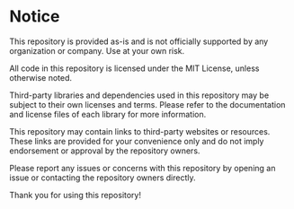 # Notice

This repository is provided as-is and is not officially supported by any organization or company. Use at your own risk.

All code in this repository is licensed under the MIT License, unless otherwise noted.

Third-party libraries and dependencies used in this repository may be subject to their own licenses and terms. Please refer to the documentation and license files of each library for more information.

This repository may contain links to third-party websites or resources. These links are provided for your convenience only and do not imply endorsement or approval by the repository owners.

Please report any issues or concerns with this repository by opening an issue or contacting the repository owners directly.

Thank you for using this repository!